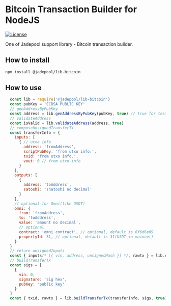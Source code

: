 # Bitcoin Transaction Builder for NodeJS

[![License](https://img.shields.io/npm/l/@jadepool/lib-bitcoin.svg)](LICENSE)

One of Jadepool support library - Bitcoin transaction builder.

## How to install

```bash
npm install @jadepool/lib-bitcoin
```

## How to use

```js
  const lib = require('@jadepool/lib-bitcoin')
  const pubKey = 'ECDSA PUBLIC KEY'
  // genAddressByPubKey
  const address = lib.genAddressByPubKey(pubKey, true) // true for testnet
  // validateAddress
  const isValid = lib.validateAddress(address, true)
  // composeUnsignedTransferTx
  const transferInfo = {
    inputs: [
      { // utxo info
        address: 'fromAddress',
        scriptPubKey: 'from utxo info.',
        txid: 'from utxo info.',
        vout: 0 // from utxo info
      }
    ],
    outputs: [
      {
        address: 'toAddress',
        satoshi: 'shatoshi no decimal'
      }
    ],
    // optional for Omni(like USDT)
    omni: {
      from: 'fromAddress',
      to: 'toAddress',
      value: 'amount no decimal',
      // optional
      contract: 'omni contract', // optional, default is 6f6d6e69
      propertyId: 31, // optional, default is 31(USDT in mainnet)
    }
  }
  // return unsignedInputs
  const { inputs/* [{ vin, address, unsignedHash }] */, rawtx } = lib.composeUnsignedTransferTx(transferInfo, true)
  // buildTransferTx
  const sigs = [
    {
      vin: 0,
      signature: 'sig hex',
      pubKey: 'public key'
    }
  ]
  const { txid, rawtx } = lib.buildTransferTx(transferInfo, sigs, true)
```
